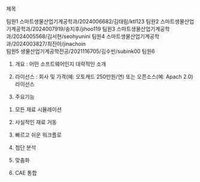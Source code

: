 
제목

팀원1 스마트생물산업기계공학과/2024006682/김태림/ktl123
팀원2 스마트생물산업기계공학과/2024007919/송지후/jihoo119
팀원3 스마트생물산업기계공학과/2024005568/김서현/seohyunini
팀원4 스마트생물산업기계공학과/2024003827/최진아/jinachoin  
팀원5 생물산업기계공학전공/2021116705/김수빈/subink00
팀원6 

1. 개요 : 어떤 소프트웨어인지 대략적인 소개

2. 라이선스 : 회사 및 가격(예: 오토캐드 250만원/연) 또는 오픈소스(예: Apach 2.0) 라이선스 

3. 주요기능


1) 모든 재료 시뮬레이션



2) 사실적인 재료 거동



3) 빠르고 쉬운 워크플로



4) 첨단 분석



5) 맞춤화



6) CAE 통합
